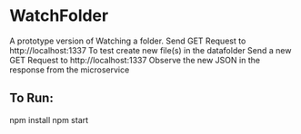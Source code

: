 # WatchFolder

A prototype version of Watching a folder.
Send GET Request to http://localhost:1337
To test create new file(s) in the datafolder
Send a new GET Request to http://localhost:1337
Observe the new JSON in the response from the microservice

## To Run:
npm install
npm start